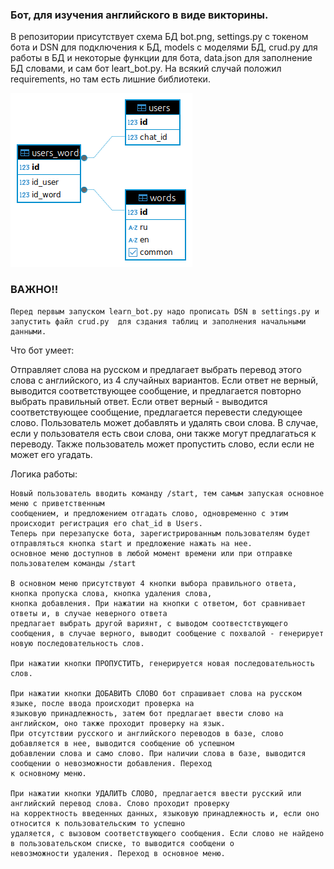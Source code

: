 ### Бот, для изучения английского в виде викторины.
В репозитории присутствует схема БД bot.png, settings.py с токеном бота и DSN для подключения к БД, models с моделями БД, crud.py для работы в БД и некоторые функции для бота, data.json для заполнение БД словами, и сам бот leart_bot.py. На всякий случай положил requirements, но там есть лишние библиотеки.

![alt texst](bot.png)

###    ВАЖНО!!
    Перед первым запуском learn_bot.py надо прописать DSN в settings.py и запустить файл crud.py  для сздания таблиц и заполнения начальными данными.

Что бот умеет:

Отправляет слова на русском и предлагает выбрать перевод этого слова с английского, из 4 случайных вариантов.
Если ответ не верный, выводится соответствующее сообщение, и предлагается повторно выбрать правильный
ответ. Если ответ верный - выводится соответствующее сообщение, предлагается перевести следующее слово.
Пользователь может добавлять и удалять свои слова. В случае, если у пользователя есть свои слова, они также могут 
предлагаться к переводу. Также пользователь может пропустить слово, если если не может его угадать.


Логика работы:

    Новый пользователь вводить команду /start, тем самым запуская основное меню с приветственным
    сообщением, и предложением отгадать слово, одновременно с этим происходит регистрация его chat_id в Users. 
    Теперь при перезапуске бота, зарегистрированным пользователям будет отправляться кнопка start и предложение нажать на нее. 
    основное меню доступнов в любой момент времени или при отправке пользователем команды /start
    
    В основном меню присутствуют 4 кнопки выбора правильного ответа, кнопка пропуска слова, кнопка удаления слова,
    кнопка добавления. При нажатии на кнопки с ответом, бот сравнивает ответы и, в случае неверного ответа
    предлагает выбрать другой вариянт, с выводом соотвестствующего сообщения, в случае верного, выводит сообщение с похвалой - генерирует новую последовательность слов.
    
    При нажатии кнопки ПРОПУСТИТЬ, генерируется новая последовательность слов.
    
    При нажатии кнопки ДОБАВИТЬ СЛОВО бот спрашивает слова на русском языке, после ввода происходит проверка на
    языковую принадлежность, затем бот предлагает ввести слово на английском, оно также проходит проверку на язык.
    При отсутствии русского и английского переводов в базе, слово добавляется в нее, выводится сообщение об успешном
    добавлении слова и само слово. При наличии слова в базе, выводится сообщении о невозможности добавления. Переход
    к основному меню.
    
    При нажатии кнопки УДАЛИТЬ СЛОВО, предлагается ввести русский или английский перевод слова. Слово проходит проверку 
    на корректность введенных данных, языковую принадлежность и, если оно относится к пользовательским то успешно
    удаляется, с вызовом соответствующего сообщения. Если слово не найдено в пользовательском списке, то выводится сообщени о 
    невозможности удаления. Переход в основное меню.









